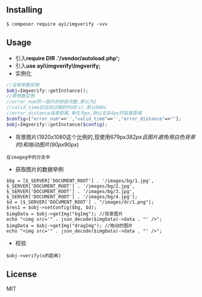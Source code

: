 
## Installing

```shell
$ composer require ayi/imgverify -vvv
```

## Usage

- 引入**require __DIR__ .'/vendor/autoload.php';**
- 引入**use ayi\imgverify\Imgverify;**
- 实例化

```php
//没有参数实例
$obj=Imgverify::getInstance();
//带参数实例
//error_num同一图片的校验次数,默认为2
//valid_time验证码过期的时间(s),默认600s
//error_distance误差距离,单位为px,默认左右4px的容差距离
$config=["error_num"=>'',"valid_time"=>'',"error_distance"=>""];
$obj=Imgverify::getInstance($config);
```

- 背景图片(1920x1080这个比例的,现使用679px*382px且图片避免用白色背景的)和拖动图片(90px*90px)

```
在imageg中的分支中
```

- 获取图片的数据举例

```
$bg = [$_SERVER['DOCUMENT_ROOT'] . '/images/bg/1.jpg', $_SERVER['DOCUMENT_ROOT'] . '/images/bg/2.jpg', $_SERVER['DOCUMENT_ROOT'] . '/images/bg/3.jpg', $_SERVER['DOCUMENT_ROOT'] . '/images/bg/4.jpg'];
$d = [$_SERVER['DOCUMENT_ROOT'] . "/images/dr/1.png"];
$res1 = $obj->setConfig($bg, $d);
$imgData = $obj->getImg("bgImg"); //背景图片
echo "<img src='" . json_decode($imgData)->data . "' />";
$imgData = $obj->getImg("dragImg"); //拖动的图片
echo "<img src='" . json_decode($imgData)->data . "' />";
```

- 校验

```
$obj->verify(x的距离)
```


## License

MIT